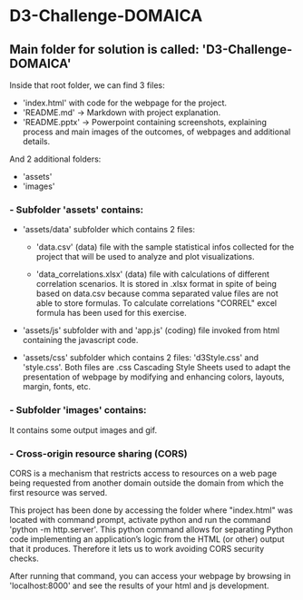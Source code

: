 # D3-Challenge-DOMAICA

## Main folder for solution is called: 'D3-Challenge-DOMAICA'

Inside that root folder, we can find 3 files:

- 'index.html' with code for the webpage for the project.
- 'README.md' -> Markdown with project explanation.
- 'README.pptx' -> Powerpoint containing screenshots, explaining process and main images of the outcomes, of webpages and additional details.

And 2 additional folders:

- 'assets'
- 'images'

### - Subfolder 'assets' contains:

- 'assets/data' subfolder which contains 2 files:

    - 'data.csv' (data) file with the sample statistical infos collected for the project that will be used to analyze and plot visualizations.

    - 'data_correlations.xlsx' (data) file with calculations of different correlation scenarios. It is stored in .xlsx format in spite of being based on data.csv because comma separated value files are not able to store formulas. To calculate correlations "CORREL" excel formula has been used for this exercise.
    
- 'assets/js' subfolder with and 'app.js' (coding) file invoked from html containing the javascript code.
  
- 'assets/css' subfolder which contains 2 files:  'd3Style.css'  and 'style.css'. Both files are .css Cascading Style Sheets used to adapt the presentation of webpage by modifying and enhancing colors, layouts, margin, fonts, etc.

### - Subfolder 'images' contains:

It contains some output images and gif.


### - Cross-origin resource sharing (CORS)

 CORS is a mechanism that restricts access to resources on a web page being requested from another domain outside the domain from which the first resource was served.
 
This project has been done by accessing the folder where "index.html" was located with command prompt, activate python and run the command 'python -m http.server'. This python command allows for separating Python code implementing an application’s logic from the HTML (or other) output that it produces. Therefore it lets us to work avoiding CORS security checks.

After running that command, you can access your webpage by browsing in 'localhost:8000' and see the results of your html and js development.

